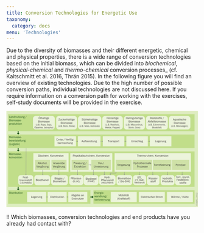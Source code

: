 ```yaml
---
title: Conversion Technologies for Energetic Use
taxonomy:
  category: docs
menu: 'Technologies'
---
```


Due to the diversity of biomasses and their different energetic, chemical and physical properties, there is a wide range of conversion technologies based on the initial biomass, which can be divided into _biochemical_, _physical-chemical_ and _thermo-chemical_ conversion processes_ (cf. Kaltschmitt et al. 2016, Thrän 2015). In the following figure you will find an overview of existing technologies. Due to the high number of possible conversion paths, individual technologies are not discussed here. If you require information on a conversion path for working with the exercises, self-study documents will be provided in the exercise.

![](Skript_DBFZ_Konversionstechnologien.png?lightbox=800&resize=700&classes=caption "Conversion pathways of biomass. Source: DBFZ 2012")

!! Which biomasses, conversion technologies and end products have you already had contact with?
